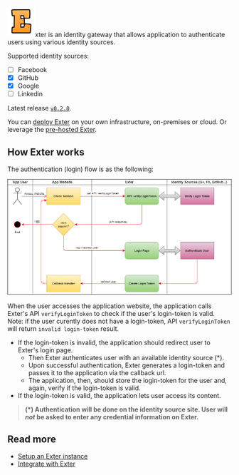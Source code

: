 ![Exter icon](docs/icons/exter_icon.png)xter is an identity gateway that allows application to authenticate users using various identity sources.

Supported identity sources:

- [ ] Facebook
- [x] GitHub
- [x] Google
- [ ] Linkedin

Latest release [`v0.2.0`](RELEASE-NOTES.md).

You can [deploy Exter](BuildAndRun.md) on your own infrastructure, on-premises or cloud. Or leverage the [pre-hosted Exter](https://btnguyen2k.github.io/exter/).

## How Exter works

The authentication (login) flow is as the following:

![Exter Integration Flow](docs/Exter_flow_1.png)

When the user accesses the application website, the application calls Exter's API `verifyLoginToken` to check if the user's login-token is valid. Note: if the user curently does not have a login-token, API `verifyLoginToken` will return `invalid login-token` result.

- If the login-token is invalid, the application should redirect user to Exter's login page.
    - Then Exter authenticates user with an available identity source (*).
    - Upon successful authentication, Exter generates a login-token and passes it to the application via the callback url.
    - The application, then, should store the login-token for the user and, again, verify if the login-token is valid.
- If the login-token is valid, the application lets user access its content.

> **(*) Authentication will be done on the identity source site. User will _not_ be asked to enter any credential information on Exter.**

## Read more

- [Setup an Exter instance](BuildAndRun.md)
- [Integrate with Exter](Integration.md)
